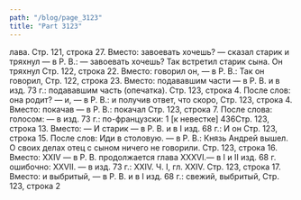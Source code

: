 ```yaml
---
path: "/blog/page_3123"
title: "Part 3123"
---
```


лава.
Стр. 121, строка 27.
Вместо: завоевать хочешь? — сказал старик и тряхнул — в Р. В.: — завоевать хочешь? Так встретил старик сына. Он тряхнул
Стр. 122, строка 22.
Вместо: говорил он, — в Р. В.: Так он говорил,
Стр. 122, строка 23.
Вместо: подававшим части — в Р. В. и в изд. 73 г.: подававшим часть (опечатка).
Стр. 123, строка 4.
После слов: она родит? — и, — в Р. В.: и получив ответ, что скоро,
Стр. 123, строка 4.
Вместо: покачав — в Р. В.: покачал
Стр. 123, строка 7.
После слова: голосом: — в изд. 73 г.: по-французски:
1 [к невестке]
436Стр. 123, строка 13.
Вместо: — И старик — в Р. В. и в I изд. 68 г.: И он
Стр. 123, строка 15.
После слов: Иди в столовую. — в Р. В.: Князь Андрей вышел. О своих делах отец с сыном ничего не говорили.
Стр. 123, строка 16.
Вместо: XXIV — в Р. В. продолжается глава XXXVI.— в I и II изд. 68 г. ошибочно: XXVII. — в изд. 73 г.: XXIV.
Ч. I, гл. XXIV.
Стр. 123, строка 17.
Вместо: и выбритый, — в Р. В. и в I изд. 68 г.: свежий, выбритый,
Стр. 123, строка 2
